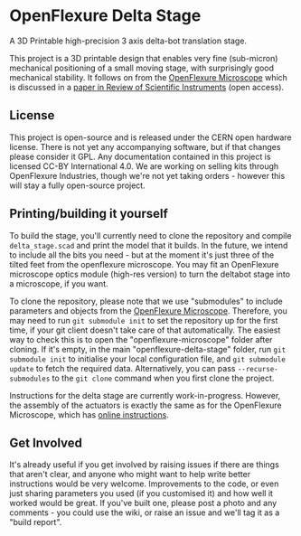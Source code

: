 # OpenFlexure Delta Stage
A 3D Printable high-precision 3 axis delta-bot translation stage.

This project is a 3D printable design that enables very fine (sub-micron) mechanical positioning of a small moving stage, with surprisingly good mechanical stability.  It follows on from the [OpenFlexure Microscope](https://github.com/rwb27/openflexure_microscope) which is discussed in a [paper in Review of Scientific Instruments](http://dx.doi.org/10.1063/1.4941068) (open access).

## License
This project is open-source and is released under the CERN open hardware license.  There is not yet any accompanying software, but if that changes please consider it GPL.  Any documentation contained in this project is licensed CC-BY International 4.0.  We are working on selling kits through OpenFlexure Industries, though we're not yet taking orders - however this will stay a fully open-source project.

## Printing/building it yourself
To build the stage, you'll currently need to clone the repository and compile ``delta_stage.scad`` and print the model that it builds.  In the future, we intend to include all the bits you need - but at the moment it's just three of the tilted feet from the openflexure microscope.  You may fit an OpenFlexure microscope optics module (high-res version) to turn the deltabot stage into a microscope, if you want.

To clone the repository, please note that we use "submodules" to include parameters and objects from the [OpenFlexure Microscope](https://github.com/rwb27/openflexure_microscope). Therefore, you may need to run ``git submodule init`` to set the repository up for the first time, if your git client doesn't take care of that automatically. The easiest way to check this is to open the "openflexure-microscope" folder after cloning. If it's empty, in the main "openflexure-delta-stage" folder, run ``git submodule init`` to initialise your local configuration file, and ``git submodule update`` to fetch the required data. Alternatively, you can pass ``--recurse-submodules`` to the ``git clone`` command when you first clone the project.

Instructions for the delta stage are currently work-in-progress.  However, the assembly of the actuators is exactly the same as for the OpenFlexure Microscope, which has [online instructions](https://openflexure.org/projects/microscope/).

## Get Involved
It's already useful if you get involved by raising issues if there are things that aren't clear, and anyone who might want to help write better instructions would be very welcome.  Improvements to the code, or even just sharing parameters you used (if you customised it) and how well it worked would be great.  If you've built one, please post a photo and any comments - you could use the wiki, or raise an issue and we'll tag it as a "build report".

